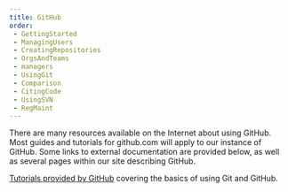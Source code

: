 ```yaml
---
title: GitHub
order:
 - GettingStarted
 - ManagingUsers
 - CreatingRepositories
 - OrgsAndTeams
 - managers
 - UsingGit
 - Comparison
 - CitingCode
 - UsingSVN
 - RegMaint
---
```


There are many resources available on the Internet about using GitHub. Most guides and tutorials for github.com will apply to our instance of GitHub. Some links to external documentation are provided below, as well as several pages within our site describing GitHub.

[Tutorials provided by GitHub](https://guides.github.com/) covering the basics of using Git and GitHub.
